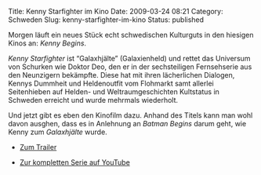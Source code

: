 Title: Kenny Starfighter im Kino
Date: 2009-03-24 08:21
Category: Schweden
Slug: kenny-starfighter-im-kino
Status: published

Morgen läuft ein neues Stück echt schwedischen Kulturguts in den
hiesigen Kinos an: *Kenny Begins*.

*Kenny Starfighter* ist “Galaxhjälte” (Galaxienheld) und rettet das
Universum von Schurken wie Doktor Deo, den er in der sechsteiligen
Fernsehserie aus den Neunzigern bekämpfte. Diese hat mit ihren
lächerlichen Dialogen, Kennys Dummheit und Heldenoutfit vom Flohmarkt
samt allerlei Seitenhieben auf Helden- und Weltraumgeschichten
Kultstatus in Schweden erreicht und wurde mehrmals wiederholt.

Und jetzt gibt es eben den Kinofilm dazu. Anhand des Titels kann man
wohl davon ausghen, dass es in Anlehnung an *Batman Begins* darum geht,
wie Kenny zum *Galaxhjälte* wurde.

-   [Zum Trailer](http://www.sf.se/filmer/film?filmid=77087383)

-   [Zur kompletten Serie auf
    YouTube](http://www.youtube.com/results?search_type=&search_query=kenny+starfighter+episod&aq=f)

